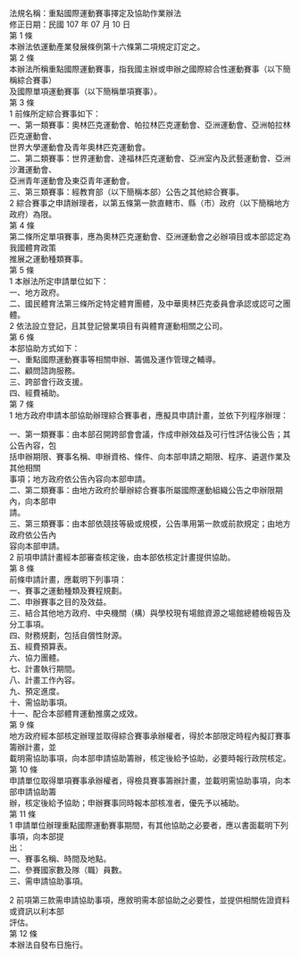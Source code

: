 法規名稱：重點國際運動賽事擇定及協助作業辦法  
修正日期：民國 107 年 07 月 10 日  
第 1 條  
本辦法依運動產業發展條例第十六條第二項規定訂定之。  
第 2 條  
本辦法所稱重點國際運動賽事，指我國主辦或申辦之國際綜合性運動賽事（以下簡稱綜合賽事）  
及國際單項運動賽事（以下簡稱單項賽事）。  
第 3 條  
1 前條所定綜合賽事如下：  
一、第一類賽事：奧林匹克運動會、帕拉林匹克運動會、亞洲運動會、亞洲帕拉林匹克運動會、  
世界大學運動會及青年奧林匹克運動會。  
二、第二類賽事：世界運動會、達福林匹克運動會、亞洲室內及武藝運動會、亞洲沙灘運動會、  
亞洲青年運動會及東亞青年運動會。  
三、第三類賽事：經教育部（以下簡稱本部）公告之其他綜合賽事。  
2 綜合賽事之申請辦理者，以第五條第一款直轄市、縣（市）政府（以下簡稱地方政府）為限。  
第 4 條  
第二條所定單項賽事，應為奧林匹克運動會、亞洲運動會之必辦項目或本部認定為我國體育政策  
推展之運動種類賽事。  
第 5 條  
1 本辦法所定申請單位如下：  
一、地方政府。  
二、國民體育法第三條所定特定體育團體，及中華奧林匹克委員會承認或認可之團體。  
2 依法設立登記，且其登記營業項目有與體育運動相關之公司。  
第 6 條  
本部協助方式如下：  
一、重點國際運動賽事等相關申辦、籌備及運作管理之輔導。  
二、顧問諮詢服務。  
三、跨部會行政支援。  
四、經費補助。  
第 7 條  
1 地方政府申請本部協助辦理綜合賽事者，應擬具申請計畫，並依下列程序辦理：  


一、第一類賽事：由本部召開跨部會會議，作成申辦效益及可行性評估後公告；其公告內容，包  
括申辦期限、賽事名稱、申辦資格、條件、向本部申請之期限、程序、遴選作業及其他相關  
事項；地方政府依公告內容向本部申請。  
二、第二類賽事：由地方政府於舉辦綜合賽事所屬國際運動組織公告之申辦限期內，向本部申  
請。  
三、第三類賽事：由本部依競技等級或規模，公告準用第一款或前款規定；由地方政府依公告內  
容向本部申請。  
2 前項申請計畫經本部審查核定後，由本部依核定計畫提供協助。  
第 8 條  
前條申請計畫，應載明下列事項：  
一、賽事之運動種類及賽程規劃。  
二、申辦賽事之目的及效益。  
三、結合其他地方政府、中央機關（構）與學校現有場館資源之場館總體檢報告及分工事項。  
四、財務規劃，包括自償性財源。  
五、經費預算表。  
六、協力團體。  
七、計畫執行期間。  
八、計畫工作內容。  
九、預定進度。  
十、需協助事項。  
十一、配合本部體育運動推廣之成效。  
第 9 條  
地方政府經本部核定辦理並取得綜合賽事承辦權者，得於本部限定時程內擬訂賽事籌辦計畫，並  
載明需協助事項，向本部申請協助籌辦，核定後給予協助，必要時報行政院核定。  
第 10 條  
申請單位取得單項賽事承辦權者，得檢具賽事籌辦計畫，並載明需協助事項，向本部申請協助籌  
辦，核定後給予協助；申辦賽事同時報本部核准者，優先予以補助。  
第 11 條  
1 申請單位辦理重點國際運動賽事期間，有其他協助之必要者，應以書面載明下列事項，向本部提  
出：  
一、賽事名稱、時間及地點。  
二、參賽國家數及隊（職）員數。  
三、需申請協助事項。  


2 前項第三款需申請協助事項，應敘明需本部協助之必要性，並提供相關佐證資料或資訊以利本部  
評估。  
第 12 條  
本辦法自發布日施行。  


